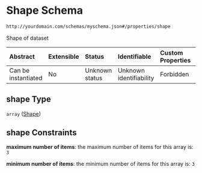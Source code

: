 # Shape Schema

```txt
http://yourdomain.com/schemas/myschema.json#/properties/shape
```

Shape of dataset

| Abstract            | Extensible | Status         | Identifiable            | Custom Properties | Additional Properties | Access Restrictions | Defined In                                                                   |
| :------------------ | :--------- | :------------- | :---------------------- | :---------------- | :-------------------- | :------------------ | :--------------------------------------------------------------------------- |
| Can be instantiated | No         | Unknown status | Unknown identifiability | Forbidden         | Allowed               | none                | [metadata-schema.json\*](../out/metadata-schema.json "open original schema") |

## shape Type

`array` ([Shape](metadata-schema-properties-shape.md))

## shape Constraints

**maximum number of items**: the maximum number of items for this array is: `3`

**minimum number of items**: the minimum number of items for this array is: `3`
